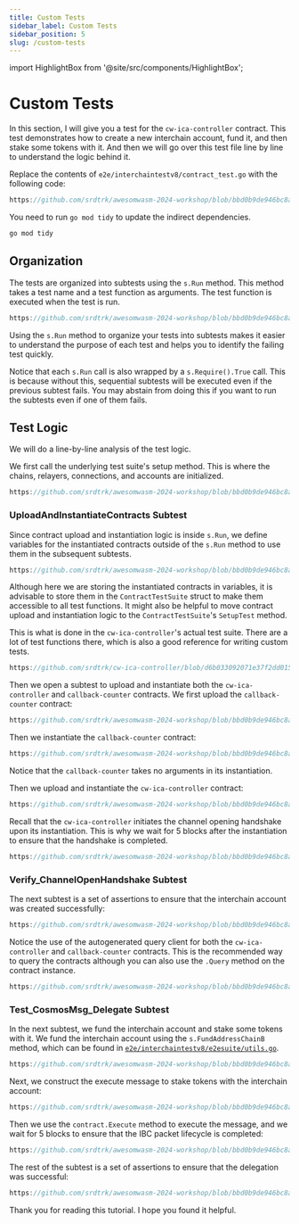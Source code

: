 ```yaml
---
title: Custom Tests
sidebar_label: Custom Tests
sidebar_position: 5
slug: /custom-tests
---
```


import HighlightBox from '@site/src/components/HighlightBox';

# Custom Tests

In this section, I will give you a test for the `cw-ica-controller` contract. This test demonstrates how to create a new interchain account, fund it, and then stake some tokens with it. And then we will go over this test file line by line to understand the logic behind it.

Replace the contents of `e2e/interchaintestv8/contract_test.go` with the following code:

```go reference
https://github.com/srdtrk/awesomwasm-2024-workshop/blob/bbd0b9de946bc8a0680398e2dccf11e220c8c1d8/e2e/interchaintestv8/contract_test.go
```

You need to run `go mod tidy` to update the indirect dependencies.

```sh
go mod tidy
```

## Organization

The tests are organized into subtests using the `s.Run` method. This method takes a test name and a test function as arguments. The test function is executed when the test is run.

```go reference
https://github.com/srdtrk/awesomwasm-2024-workshop/blob/bbd0b9de946bc8a0680398e2dccf11e220c8c1d8/e2e/interchaintestv8/contract_test.go#L55
```

<HighlightBox type="best-practice" title="Best Practice: Using `s.Run`">

Using the `s.Run` method to organize your tests into subtests makes it easier to understand the purpose of each test and helps you to identify the failing test quickly.

Notice that each `s.Run` call is also wrapped by a `s.Require().True` call. This is because without this, sequential subtests will be executed even if the previous subtest fails. You may abstain from doing this if you want to run the subtests even if one of them fails.

</HighlightBox>

## Test Logic

We will do a line-by-line analysis of the test logic.

We first call the underlying test suite's setup method. This is where the chains, relayers, connections, and accounts are initialized.

```go reference
https://github.com/srdtrk/awesomwasm-2024-workshop/blob/bbd0b9de946bc8a0680398e2dccf11e220c8c1d8/e2e/interchaintestv8/contract_test.go#L45
```

### UploadAndInstantiateContracts Subtest

Since contract upload and instantiation logic is inside `s.Run`, we define variables for the instantiated contracts outside of the `s.Run` method to use them in the subsequent subtests.

```go reference
https://github.com/srdtrk/awesomwasm-2024-workshop/blob/bbd0b9de946bc8a0680398e2dccf11e220c8c1d8/e2e/interchaintestv8/contract_test.go#L49-L54
```

<HighlightBox type="best-practice" title="Best Practice: Storing Instantiated Contracts">

Although here we are storing the instantiated contracts in variables, it is advisable to store them in the `ContractTestSuite` struct to make them accessible to all test functions. It might also be helpful to move contract upload and instantiation logic to the `ContractTestSuite`'s `SetupTest` method.

This is what is done in the `cw-ica-controller`'s actual test suite. There are a lot of test functions there, which is also a good reference for writing custom tests.

```go reference
https://github.com/srdtrk/cw-ica-controller/blob/d6b033092071e37f2dd015b58810a02257a92b6b/e2e/interchaintestv8/contract_test.go#L34-L46
```

</HighlightBox>

Then we open a subtest to upload and instantiate both the `cw-ica-controller` and `callback-counter` contracts. We first upload the `callback-counter` contract:

```go reference
https://github.com/srdtrk/awesomwasm-2024-workshop/blob/bbd0b9de946bc8a0680398e2dccf11e220c8c1d8/e2e/interchaintestv8/contract_test.go#L57
```

Then we instantiate the `callback-counter` contract:

```go reference
https://github.com/srdtrk/awesomwasm-2024-workshop/blob/bbd0b9de946bc8a0680398e2dccf11e220c8c1d8/e2e/interchaintestv8/contract_test.go#L60
```

Notice that the `callback-counter` takes no arguments in its instantiation.

Then we upload and instantiate the `cw-ica-controller` contract:

```go reference
https://github.com/srdtrk/awesomwasm-2024-workshop/blob/bbd0b9de946bc8a0680398e2dccf11e220c8c1d8/e2e/interchaintestv8/contract_test.go#L64-L80
```

<HighlightBox type="remember" title="Channel Open Init on Instantiate">

Recall that the `cw-ica-controller` initiates the channel opening handshake upon its instantiation. This is why we wait for 5 blocks after the instantiation to ensure that the handshake is completed.

```go reference
https://github.com/srdtrk/awesomwasm-2024-workshop/blob/bbd0b9de946bc8a0680398e2dccf11e220c8c1d8/e2e/interchaintestv8/contract_test.go#L83
```

</HighlightBox>

### Verify_ChannelOpenHandshake Subtest

The next subtest is a set of assertions to ensure that the interchain account was created successfully:

```go reference
https://github.com/srdtrk/awesomwasm-2024-workshop/blob/bbd0b9de946bc8a0680398e2dccf11e220c8c1d8/e2e/interchaintestv8/contract_test.go#L87-L108
```

<HighlightBox type="best-practice" title="Best Practice: gRPC Query Client">

Notice the use of the autogenerated query client for both the `cw-ica-controller` and `callback-counter` contracts. This is the recommended way to query the contracts although you can also use the `.Query` method on the contract instance.

```go reference
https://github.com/srdtrk/awesomwasm-2024-workshop/blob/bbd0b9de946bc8a0680398e2dccf11e220c8c1d8/e2e/interchaintestv8/contract_test.go#L89
```

</HighlightBox>

### Test_CosmosMsg_Delegate Subtest

In the next subtest, we fund the interchain account and stake some tokens with it. We fund the interchain account using the `s.FundAddressChainB` method, which can be found in [`e2e/interchaintestv8/e2esuite/utils.go`](https://github.com/srdtrk/awesomwasm-2024-workshop/blob/bbd0b9de946bc8a0680398e2dccf11e220c8c1d8/e2e/interchaintestv8/e2esuite/utils.go).

```go reference
https://github.com/srdtrk/awesomwasm-2024-workshop/blob/bbd0b9de946bc8a0680398e2dccf11e220c8c1d8/e2e/interchaintestv8/contract_test.go#L111-L117
```

Next, we construct the execute message to stake tokens with the interchain account:

```go reference
https://github.com/srdtrk/awesomwasm-2024-workshop/blob/bbd0b9de946bc8a0680398e2dccf11e220c8c1d8/e2e/interchaintestv8/contract_test.go#L118-L139
```

Then we use the `contract.Execute` method to execute the message, and we wait for 5 blocks to ensure that the IBC packet lifecycle is completed:

```go reference
https://github.com/srdtrk/awesomwasm-2024-workshop/blob/bbd0b9de946bc8a0680398e2dccf11e220c8c1d8/e2e/interchaintestv8/contract_test.go#L141-L146
```

The rest of the subtest is a set of assertions to ensure that the delegation was successful:

```go reference
https://github.com/srdtrk/awesomwasm-2024-workshop/blob/bbd0b9de946bc8a0680398e2dccf11e220c8c1d8/e2e/interchaintestv8/contract_test.go#L147-L165
```

Thank you for reading this tutorial. I hope you found it helpful.
